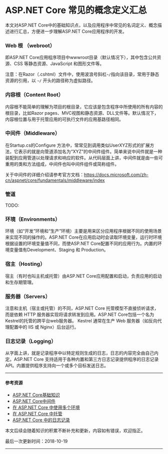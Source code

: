 # ASP.NET Core 常见的概念定义汇总

本文对ASP.NET Core中的基础知识点，以及应用程序中常见的名词定义、概念描述进行汇总，方便进一步理解ASP.NET Core应用程序的开发。



### Web 根 （webroot）

即ASP.NET Core应用程序项目中wwwroot目录（默认情况下），其中包含公共资源、CSS 等静态资源、JavaScript 和图形文件等。

注意：在Razor（.cshtml）文件中，使用波浪号斜杠`~/`指向该目录，常用于静态资源的引用，以 `~/` 开头的路径称为虚拟路径。



### 内容根（Content Root）

内容根不能简单的理解为项目的根目录，它应该是包含程序中所使用的所有内容的根目录，比如Razor pages、MVC视图和静态资源、DLL文件等。默认情况下，内容根位置与用于托管应用的可执行文件的应用基路径相同。



### 中间件（Middleware）

在Startup.cs的Configure 方法中，常常见到调用类似UserXYZ形式的扩展方法，它表示的就是向管道添加名为“XYZ”的中间件组件。简单来说中间件就是一种装配到应用管道以处理请求和响应的软件。从代码层面上讲，中间件就是由一些可重用的类和方法组成，中间件也叫中间件组件或简称组件。

关于中间件的详细介绍请参考官方文档：https://docs.microsoft.com/zh-cn/aspnet/core/fundamentals/middleware/index



### 管道

TODO:



### 环境（Environments）

环境（如“开发”环境和“生产”环境）主要是用来区分应用程序根据不同的使用场景来实现不同的操作的。ASP.NET Core在应用启动时会读取环境变量，运行时环境根据设置的环境变量值不同，而使ASP.NET Core配置不同的应用行为。内置的环境变量值有Development、Staging 和 Production。



### 宿主（Hosting）

宿主（有时也叫主机或托管）由ASP.NET Core应用配置和启动，负责应用的启动和生存期管理。



### 服务器（Servers）

注意和主机（宿主或托管）的不同，ASP.NET Core 托管模型不直接侦听请求，而是依赖 HTTP 服务器实现将请求转发到应用。ASP.NET Core包括一个名为Kestrel的托管的跨平台web服务器。 Kestrel 通常在生产 Web 服务器（如反向代理配置中的 IIS 或 Nginx）后台运行。



### 日志记录（Logging）

从字面上讲，就是记录程序中以特定规则生成的日志，日志的内容完全由自己内定。ASP.NET Core 支持适用于各种内置和第三方日志记录提供程序的日志记录 API。内置提供程序支持向一个或多个目标发送日志。  



















------



#### 参考资源

- [ASP.NET Core基础知识](https://docs.microsoft.com/zh-cn/aspnet/core/fundamentals/?view=aspnetcore-2.1)
- [ASP.NET Core中间件](https://docs.microsoft.com/zh-cn/aspnet/core/fundamentals/middleware/index)
- [在 ASP.NET Core 中使用多个环境](https://docs.microsoft.com/zh-cn/aspnet/core/fundamentals/environments)
- [在 ASP.NET Core 中托管](https://docs.microsoft.com/zh-cn/aspnet/core/fundamentals/host/index)
- [ASP.NET Core 中的日志记录](https://docs.microsoft.com/zh-cn/aspnet/core/fundamentals/logging)



本文后续会随着知识的积累不断补充和更新，内容如有错误，欢迎指正。

最后一次更新时间：2018-10-19

------



